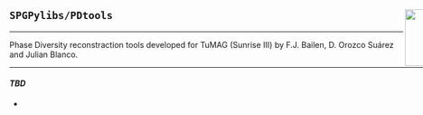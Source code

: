 <div style="width:800px">

<img src="../SPGLOGO-LR.png" align="right" width=100px />

## `SPGPylibs/PDtools`
--------------------------


Phase Diversity reconstraction tools developed for TuMAG (Sunrise III) by F.J. Bailen, D. Orozco Suárez and Julian Blanco.

-------------------------- 

</div>

#### *TBD*      
- ` `             <span style="float:right; width:45em;"> </span>  